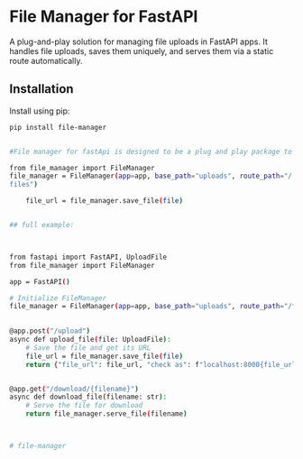 # File Manager for FastAPI

A plug-and-play solution for managing file uploads in FastAPI apps. It handles file uploads, saves them uniquely, and serves them via a static route automatically.

## Installation

Install using pip:

```bash
pip install file-manager


#File manager for fastApi is designed to be a plug and play package to manage files in fastapi just like in django. you only need three line of code:

from file_manager import FileManager
file_manager = FileManager(app=app, base_path="uploads", route_path="/
files")

    file_url = file_manager.save_file(file)


## full example:



from fastapi import FastAPI, UploadFile
from file_manager import FileManager

app = FastAPI()

# Initialize FileManager
file_manager = FileManager(app=app, base_path="uploads", route_path="/files")

 
@app.post("/upload")
async def upload_file(file: UploadFile):
    # Save the file and get its URL
    file_url = file_manager.save_file(file)
    return {"file_url": file_url, "check as": f"localhost:8000{file_url}"}


@app.get("/download/{filename}")
async def download_file(filename: str):
    # Serve the file for download
    return file_manager.serve_file(filename)



# file-manager
